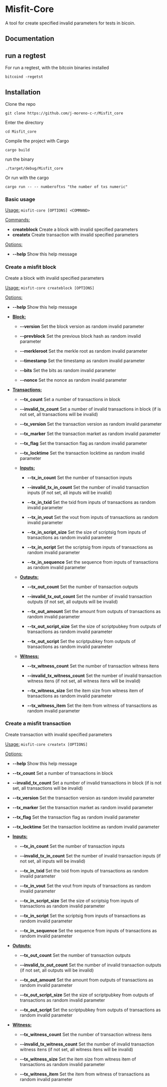 # Misfit-Core

A tool for create specified invalid parameters for tests in bicoin.

## Documentation

## run a regtest
For run a regtest, with the bitcoin binaries installed
```b
bitcoind -regetst
```
## Installation
Clone the repo
```b
git clone https://github.com/j-moreno-c-r/Misfit_core
```
Enter the directory
```b
cd Misfit_core
```
Compile the project with Cargo
```b
cargo build 
```
run the binary 
```b
./target/debug/Misfit_core 
```
Or run with the cargo 
```b
cargo run -- -- numberoftxs "the number of txs numeric"
```
### Basic usage

<u>Usage:</u> `misfit-core [OPTIONS] <COMMAND>`

<u>Commands:</u>
- <b>createblock</b> Create a block with invalid specified parameters
- <b>createtx</b> Create transaction with invalid specified parameters

<u>Options:</u>
- <b>--help</b> Show this help message

### Create a misfit block

Create a block with invalid specified parameters

<u>Usage:</u> `misfit-core createblock [OPTIONS]`

<u>Options:</u>
- <b>--help</b> Show this help message

- <u><b>Block:</b></u>
  - <b>--version</b> Set the block version as random invalid parameter

  - <b>--prevblock</b> Set the previous block hash as random invalid parameter

  - <b>--merkleroot</b> Set the merkle root as random invalid parameter

  - <b>--timestamp</b> Set the timestamp as random invalid parameter

  - <b>--bits</b> Set the bits as random invalid parameter

  - <b>--nonce</b> Set the nonce as random invalid parameter

  
- <u><b>Transactions:</b></u>
  - <b>--tx_count</b> Set a number of transactions in block
  
  - <b>--invalid_tx_count</b> Set a number of invalid transactions in block (if is not set, all transactions will be invalid)
  
  - <b>--tx_version</b> Set the transaction version as random invalid parameter
  
  - <b>--tx_marker</b> Set the transaction market as random invalid parameter
  
  - <b>--tx_flag</b> Set the transaction flag as random invalid parameter
  
  - <b>--tx_locktime</b> Set the transaction locktime as random invalid parameter
  
  - <u><b>Inputs:</b></u>
    - <b>--tx_in_count</b> Set the number of transaction inputs
    
    - <b>--invalid_tx_in_count</b> Set the number of invalid transaction inputs (if not set, all inputs will be invalid)
    
    - <b>--tx_in_txid</b> Set the txid from inputs of transactions as random invalid parameter
    
    - <b>--tx_in_vout</b> Set the vout from inputs of transactions as random invalid parameter
    
    - <b>--tx_in_script_size</b> Set the size of scriptsig from inputs of transactions as random invalid parameter
    
    - <b>--tx_in_script</b> Set the scriptsig from inputs of transactions as random invalid parameter
    
    - <b>--tx_in_sequence</b> Set the sequence from inputs of transactions as random invalid parameter
  
  - <u><b>Outputs:</b></u>
    - <b>--tx_out_count</b> Set the number of transaction outputs
    
    - <b>--invalid_tx_out_count</b> Set the number of invalid transaction outputs (if not set, all outputs will be invalid)
    
    - <b>--tx_out_amount</b> Set the amount from outputs of transactions as random invalid parameter
    
    - <b>--tx_out_script_size</b> Set the size of scriptpubkey from outputs of transactions as random invalid parameter
    
    - <b>--tx_out_script</b> Set the scriptpubkey from outputs of transactions as random invalid parameter
  
  - <u><b>Witness:</b></u>
    - <b>--tx_witness_count</b> Set the number of transaction witness itens
    
    - <b>--invalid_tx_witness_count</b> Set the number of invalid transaction witness itens (if not set, all witness itens will be invalid)
    
    - <b>--tx_witness_size</b> Set the item size from witness item of transactions as random invalid parameter
    
    - <b>--tx_witness_item</b> Set the item from witness of transactions as random invalid parameter

### Create a misfit transaction

Create transaction with invalid specified parameters

<u>Usage:</u> `misfit-core createtx [OPTIONS]`

<u>Options:</u>
- <b>--help</b> Show this help message

- <b>--tx_count</b> Set a number of transactions in block
  
- <b>--invalid_tx_count</b> Set a number of invalid transactions in block (if is not set, all transactions will be invalid)

- <b>--tx_version</b> Set the transaction version as random invalid parameter

- <b>--tx_marker</b> Set the transaction market as random invalid parameter

- <b>--tx_flag</b> Set the transaction flag as random invalid parameter

- <b>--tx_locktime</b> Set the transaction locktime as random invalid parameter

- <u><b>Inputs:</b></u>
  - <b>--tx_in_count</b> Set the number of transaction inputs
  
  - <b>--invalid_tx_in_count</b> Set the number of invalid transaction inputs (if not set, all inputs will be invalid)
  
  - <b>--tx_in_txid</b> Set the txid from inputs of transactions as random invalid parameter
  
  - <b>--tx_in_vout</b> Set the vout from inputs of transactions as random invalid parameter
  
  - <b>--tx_in_script_size</b> Set the size of scriptsig from inputs of transactions as random invalid parameter
  
  - <b>--tx_in_script</b> Set the scriptsig from inputs of transactions as random invalid parameter
  
  - <b>--tx_in_sequence</b> Set the sequence from inputs of transactions as random invalid parameter

- <u><b>Outputs:</b></u>
  - <b>--tx_out_count</b> Set the number of transaction outputs
  
  - <b>--invalid_tx_out_count</b> Set the number of invalid transaction outputs (if not set, all outputs will be invalid)
  
  - <b>--tx_out_amount</b> Set the amount from outputs of transactions as random invalid parameter
  
  - <b>--tx_out_script_size</b> Set the size of scriptpubkey from outputs of transactions as random invalid parameter
  
  - <b>--tx_out_script</b> Set the scriptpubkey from outputs of transactions as random invalid parameter

- <u><b>Witness:</b></u>
  - <b>--tx_witness_count</b> Set the number of transaction witness itens
  
  - <b>--invalid_tx_witness_count</b> Set the number of invalid transaction witness itens (if not set, all witness itens will be invalid)
  
  - <b>--tx_witness_size</b> Set the item size from witness item of transactions as random invalid parameter
  
  - <b>--tx_witness_item</b> Set the item from witness of transactions as random invalid parameter